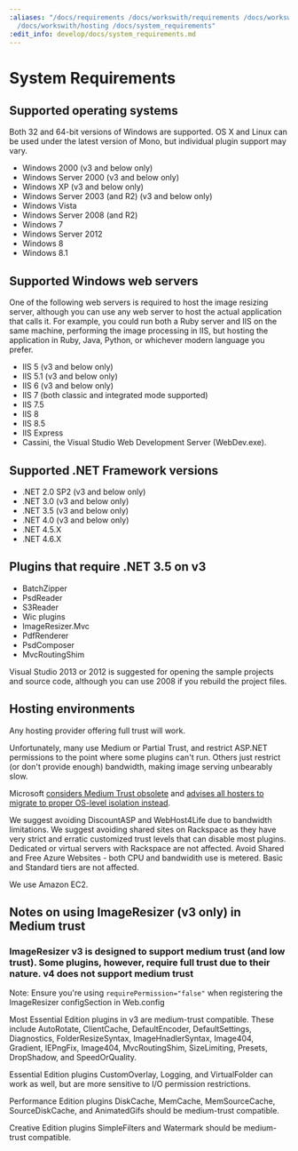 ```yaml
---
:aliases: "/docs/requirements /docs/workswith/requirements /docs/workswith/mediumtrust
  /docs/workswith/hosting /docs/system_requirements"
:edit_info: develop/docs/system_requirements.md
---
```


# System Requirements

## Supported operating systems

Both 32 and 64-bit versions of Windows are supported. OS X and Linux can be used under the latest version of Mono, but individual plugin support may vary.

* Windows 2000 (v3 and below only)
* Windows Server 2000 (v3 and below only)
* Windows XP (v3 and below only)
* Windows Server 2003 (and R2) (v3 and below only)
* Windows Vista
* Windows Server 2008 (and R2)
* Windows 7
* Windows Server 2012
* Windows 8
* Windows 8.1


## Supported Windows web servers

One of the following web servers is required to host the image resizing server, although you can use any web server to host the actual application that calls it. For example, you could run both a Ruby server and IIS on the same machine, performing the image processing in IIS, but hosting the application in Ruby, Java, Python, or whichever modern language you prefer.
 
* IIS 5 (v3 and below only)
* IIS 5.1  (v3 and below only)
* IIS 6 (v3 and below only)
* IIS 7 (both classic and integrated mode supported)
* IIS 7.5
* IIS 8
* IIS 8.5
* IIS Express
* Cassini, the Visual Studio Web Development Server (WebDev.exe).

## Supported .NET Framework versions

* .NET 2.0 SP2 (v3 and below only)
* .NET 3.0  (v3 and below only)
* .NET 3.5 (v3 and below only)
* .NET 4.0 (v3 and below only)
* .NET 4.5.X
* .NET 4.6.X

## Plugins that require .NET 3.5 on v3

* BatchZipper
* PsdReader
* S3Reader
* Wic plugins
* ImageResizer.Mvc
* PdfRenderer
* PsdComposer
* MvcRoutingShim


Visual Studio 2013 or 2012 is suggested for opening the sample projects and source code, although you can use 2008 if you rebuild the project files.


## Hosting environments

Any hosting provider offering full trust will work. 

Unfortunately, many use Medium or Partial Trust, and restrict ASP.NET permissions to the point where some plugins can't run. Others just restrict (or don't provide enough) bandwidth, making image serving unbearably slow. 

Microsoft [considers Medium Trust obsolete](http://stackoverflow.com/questions/16849801/is-trying-to-develop-for-medium-trust-a-lost-cause) and [advises all hosters to migrate to proper OS-level isolation instead](https://support.microsoft.com/en-us/kb/2698981).

We suggest avoiding DiscountASP and WebHost4Life due to bandwidth limitations.
We suggest avoiding shared sites on Rackspace as they have very strict and erratic customized trust levels that can disable most plugins. Dedicated or virtual servers with Rackspace are not affected. 
Avoid Shared and Free Azure Websites  - both CPU and bandwidith use is metered. Basic and Standard tiers are not affected. 

We use Amazon EC2. 

## Notes on using ImageResizer (v3 only) in Medium trust

### ImageResizer v3 is designed to support medium trust (and low trust). Some plugins, however, require full trust due to their nature. v4 does not support medium trust

Note: Ensure you're using `requirePermission="false"` when registering the ImageResizer configSection in Web.config


Most Essential Edition plugins in v3 are medium-trust compatible. These include AutoRotate, ClientCache, DefaultEncoder, DefaultSettings, Diagnostics, FolderResizeSyntax, ImageHnadlerSyntax, Image404, Gradient, IEPngFix, Image404, MvcRoutingShim, SizeLimiting, Presets, DropShadow, and SpeedOrQuality. 

Essential Edition plugins CustomOverlay, Logging, and VirtualFolder can work as well, but are more sensitive to I/O permission restrictions.

Performance Edition plugins DiskCache, MemCache, MemSourceCache, SourceDiskCache, and AnimatedGifs should be medium-trust compatible.
  
Creative Edition plugins SimpleFilters and Watermark should be medium-trust compatible.